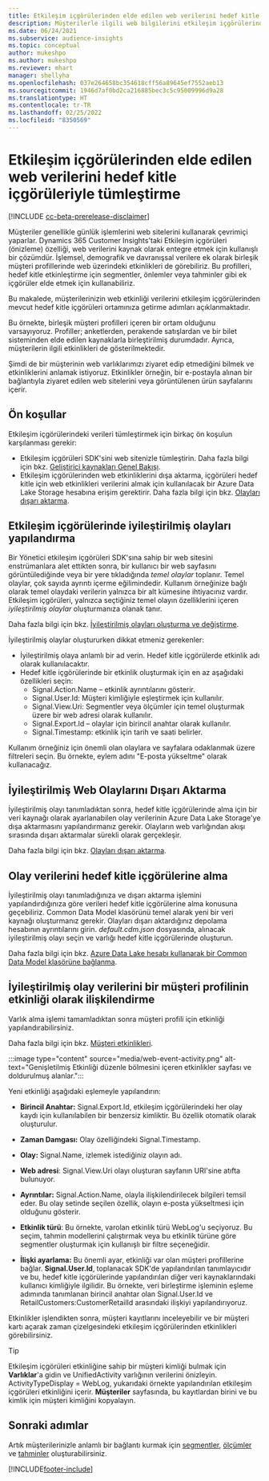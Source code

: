 ```yaml
---
title: Etkileşim içgörülerinden elde edilen web verilerini hedef kitle içgörüleriyle tümleştirme
description: Müşterilerle ilgili web bilgilerini etkileşim içgörülerinden hedef kitle içgörülerine getirin.
ms.date: 06/24/2021
ms.subservice: audience-insights
ms.topic: conceptual
author: mukeshpo
ms.author: mukeshpo
ms.reviewer: mhart
manager: shellyha
ms.openlocfilehash: 037e264658bc354618cff56a89645ef7552aeb13
ms.sourcegitcommit: 1946d7af0bd2ca216885bec3c5c95009996d9a28
ms.translationtype: HT
ms.contentlocale: tr-TR
ms.lasthandoff: 02/25/2022
ms.locfileid: "8350569"
---
```

# <a name="integrate-web-data-from-engagement-insights-with-audience-insights"></a>Etkileşim içgörülerinden elde edilen web verilerini hedef kitle içgörüleriyle tümleştirme


[!INCLUDE [cc-beta-prerelease-disclaimer](../engagement-insights/includes/cc-beta-prerelease-disclaimer.md)]

Müşteriler genellikle günlük işlemlerini web sitelerini kullanarak çevrimiçi yaparlar. Dynamics 365 Customer Insights'taki Etkileşim içgörüleri (önizleme) özelliği, web verilerini kaynak olarak entegre etmek için kullanışlı bir çözümdür. İşlemsel, demografik ve davranışsal verilere ek olarak birleşik müşteri profillerinde web üzerindeki etkinlikleri de görebiliriz. Bu profilleri, hedef kitle etkinleştirme için segmentler, önlemler veya tahminler gibi ek içgörüler elde etmek için kullanabiliriz.

Bu makalede, müşterilerinizin web etkinliği verilerini etkileşim içgörülerinden mevcut hedef kitle içgörüleri ortamınıza getirme adımları açıklanmaktadır.

Bu örnekte, birleşik müşteri profilleri içeren bir ortam olduğunu varsayıyoruz. Profiller; anketlerden, perakende satışlardan ve bir bilet sisteminden elde edilen kaynaklarla birleştirilmiş durumdadır. Ayrıca, müşterilerin ilgili etkinlikleri de gösterilmektedir. 

Şimdi de bir müşterinin web varlıklarımızı ziyaret edip etmediğini bilmek ve etkinliklerini anlamak istiyoruz. Etkinlikler örneğin, bir e-postayla alınan bir bağlantıyla ziyaret edilen web sitelerini veya görüntülenen ürün sayfalarını içerir.

## <a name="prerequisites"></a>Ön koşullar

Etkileşim içgörülerindeki verileri tümleştirmek için birkaç ön koşulun karşılanması gerekir: 

- Etkileşim içgörüleri SDK'sini web sitenizle tümleştirin. Daha fazla bilgi için bkz. [Geliştirici kaynakları Genel Bakışı](../engagement-insights/developer-resources.md).
- Etkileşim içgörülerinden web etkinliklerini dışa aktarma, içgörüleri hedef kitle için web etkinlikleri verilerini almak için kullanılacak bir Azure Data Lake Storage hesabına erişim gerektirir. Daha fazla bilgi için bkz. [Olayları dışarı aktarma](../engagement-insights/export-events.md).

## <a name="configure-refined-events-in-engagement-insights"></a>Etkileşim içgörülerinde iyileştirilmiş olayları yapılandırma

Bir Yönetici etkileşim içgörüleri SDK'sına sahip bir web sitesini enstrümanlara alet ettikten sonra, bir kullanıcı bir web sayfasını görüntülediğinde veya bir yere tıkladığında *temel olaylar* toplanır. Temel olaylar, çok sayıda ayrıntı içerme eğilimindedir. Kullanım örneğinize bağlı olarak temel olaydaki verilerin yalnızca bir alt kümesine ihtiyacınız vardır. Etkileşim içgörüleri, yalnızca seçtiğiniz temel olayın özelliklerini içeren *iyileştirilmiş olaylar* oluşturmanıza olanak tanır.     

Daha fazla bilgi için bkz. [İyileştirilmiş olayları oluşturma ve değiştirme](../engagement-insights/refined-events.md).

İyileştirilmiş olaylar oluştururken dikkat etmeniz gerekenler: 

- İyileştirilmiş olaya anlamlı bir ad verin. Hedef kitle içgörülerde etkinlik adı olarak kullanılacaktır.
- Hedef kitle içgörülerinde bir etkinlik oluşturmak için en az aşağıdaki özellikleri seçin: 
    - Signal.Action.Name – etkinlik ayrıntılarını gösterir.
    - Signal.User.Id: Müşteri kimliğiyle eşleştirmek için kullanılır.
    - Signal.View.Uri: Segmentler veya ölçümler için temel oluşturmak üzere bir web adresi olarak kullanılır.
    - Signal.Export.Id – olaylar için birincil anahtar olarak kullanılır.
    - Signal.Timestamp: etkinlik için tarih ve saati belirler.

Kullanım örneğiniz için önemli olan olaylara ve sayfalara odaklanmak üzere filtreleri seçin. Bu örnekte, eylem adını "E-posta yükseltme" olarak kullanacağız.

## <a name="export-the-refined-web-events"></a>İyileştirilmiş Web Olaylarını Dışarı Aktarma 

İyileştirilmiş olayı tanımladıktan sonra, hedef kitle içgörülerinde alma için bir veri kaynağı olarak ayarlanabilen olay verilerinin Azure Data Lake Storage'ye dışa aktarmasını yapılandırmanız gerekir. Olayların web varlığından akışı sırasında dışarı aktarmalar sürekli olarak gerçekleşir.

Daha fazla bilgi için bkz. [Olayları dışarı aktarma](../engagement-insights/export-events.md).

## <a name="ingest-event-data-to-audience-insights"></a>Olay verilerini hedef kitle içgörülerine alma

İyileştirilmiş olayı tanımladığınıza ve dışarı aktarma işlemini yapılandırdığınıza göre verileri hedef kitle içgörülerine alma konusuna geçebiliriz. Common Data Model klasörünü temel alarak yeni bir veri kaynağı oluşturmanız gerekir. Olayları dışarı aktardığınız depolama hesabının ayrıntılarını girin. *default.cdm.json* dosyasında, alınacak iyileştirilmiş olayı seçin ve varlığı hedef kitle içgörülerinde oluşturun.

Daha fazla bilgi için bkz. [Azure Data Lake hesabı kullanarak bir Common Data Model klasörüne bağlanma](connect-common-data-model.md).


## <a name="relate-refined-event-data-as-an-activity-of-a-customer-profile"></a>İyileştirilmiş olay verilerini bir müşteri profilinin etkinliği olarak ilişkilendirme

Varlık alma işlemi tamamladıktan sonra müşteri profili için etkinliği yapılandırabilirsiniz.

Daha fazla bilgi için bkz. [Müşteri etkinlikleri](activities.md).

:::image type="content" source="media/web-event-activity.png" alt-text="Genişletilmiş Etkinliği düzenle bölmesini içeren etkinlikler sayfası ve doldurulmuş alanlar.":::

Yeni etkinliği aşağıdaki eşlemeyle yapılandırın: 

- **Birincil Anahtar:** Signal.Export.Id, etkileşim içgörülerindeki her olay kaydı için kullanılabilen bir benzersiz kimliktir. Bu özellik otomatik olarak oluşturulur.

- **Zaman Damgası:** Olay özelliğindeki Signal.Timestamp.

- **Olay:** Signal.Name, izlemek istediğiniz olayın adı.

- **Web adresi**: Signal.View.Uri olayı oluşturan sayfanın URI'sine atıfta bulunuyor.

- **Ayrıntılar:** Signal.Action.Name, olayla ilişkilendirilecek bilgileri temsil eder. Bu olay setinde seçilen özellik, olayın e-posta yükseltmesi için olduğunu gösterir.

- **Etkinlik türü**: Bu örnekte, varolan etkinlik türü WebLog'u seçiyoruz. Bu seçim, tahmin modellerini çalıştırmak veya bu etkinlik türüne göre segmentler oluşturmak için kullanışlı bir filtre seçeneğidir.

- **İlişki ayarlama:** Bu önemli ayar, etkinliği var olan müşteri profillerine bağlar. **Signal.User.Id**, toplanacak SDK'de yapılandırılan tanımlayıcıdır ve bu, hedef kitle içgörülerinde yapılandırılan diğer veri kaynaklarındaki kullanıcı kimliğiyle ilgilidir. Bu örnekte, veri birleştirme işleminin eşleme adımında tanımlanan birincil anahtar olan Signal.User.Id ve RetailCustomers:CustomerRetailId arasındaki ilişkiyi yapılandırıyoruz.

Etkinlikler işlendikten sonra, müşteri kayıtlarını inceleyebilir ve bir müşteri kartı açarak zaman çizelgesindeki etkileşim içgörülerinden etkinlikleri görebilirsiniz. 

> [!TIP]
> Etkileşim içgörüleri etkinliğine sahip bir müşteri kimliği bulmak için **Varlıklar**'a gidin ve UnifiedActivity varlığının verilerini önizleyin. ActivityTypeDisplay = WebLog, yukarıdaki örnekte yapılandırılan etkileşim içgörüleri etkinliğini içerir. **Müşteriler** sayfasında, bu kayıtlardan birini ve bu kimlik için müşteri kimliğini kopyalayın.

## <a name="next-steps"></a>Sonraki adımlar

Artık müşterilerinizle anlamlı bir bağlantı kurmak için [segmentler](segments.md), [ölçümler](measures.md) ve [tahminler](predictions.md) oluşturabilirsiniz.


[!INCLUDE[footer-include](../includes/footer-banner.md)]
